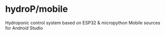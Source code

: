 # hydroP/mobile
Hydroponic control system based on ESP32 &amp; micropython
Mobile sources for Android Studio
